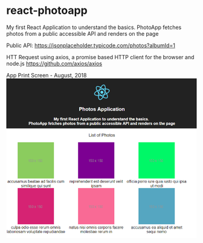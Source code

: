 # react-photoapp
My first React Application to understand the basics. PhotoApp fetches photos from a public accessible API and renders on the page

Public API:
https://jsonplaceholder.typicode.com/photos?albumId=1

HTT Request using axios, a promise based HTTP client for the browser and node.js
https://github.com/axios/axios

App Print Screen - August, 2018
![alt text](https://raw.githubusercontent.com/slipmp/react-photoapp/master/PhotoApp-Print.png)
